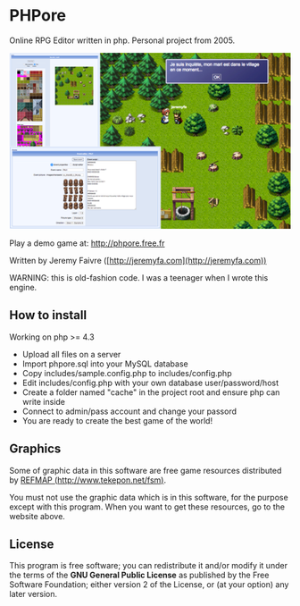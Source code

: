PHPore
======

Online RPG Editor written in php. Personal project from 2005.

![PHPORE screenshot](screenshot.png)

Play a demo game at: http://phpore.free.fr

Written by Jeremy Faivre ([http://jeremyfa.com](http://jeremyfa.com))

WARNING: this is old-fashion code. I was a teenager when I wrote this engine.

How to install
--------------

Working on php >= 4.3

* Upload all files on a server
* Import phpore.sql into your MySQL database
* Copy includes/sample.config.php to includes/config.php
* Edit includes/config.php with your own database user/password/host
* Create a folder named "cache" in the project root and ensure php can write inside
* Connect to admin/pass account and change your passord
* You are ready to create the best game of the world!

Graphics
--------

Some of graphic data in this software are free game resources distributed by [REFMAP (http://www.tekepon.net/fsm)](http://www.tekepon.net/fsm).

You must not use the graphic data which is in this software, for the purpose except with this program. When you want to get these resources, go to the website above.

License
-------

This program is free software; you can redistribute it and/or modify
it under the terms of the **GNU General Public License** as published by
the Free Software Foundation; either version 2 of the License, or
(at your option) any later version.
